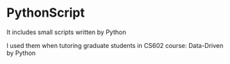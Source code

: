 # PythonScript

It includes small scripts written by Python

I used them when tutoring graduate students in CS602 course: Data-Driven by Python

